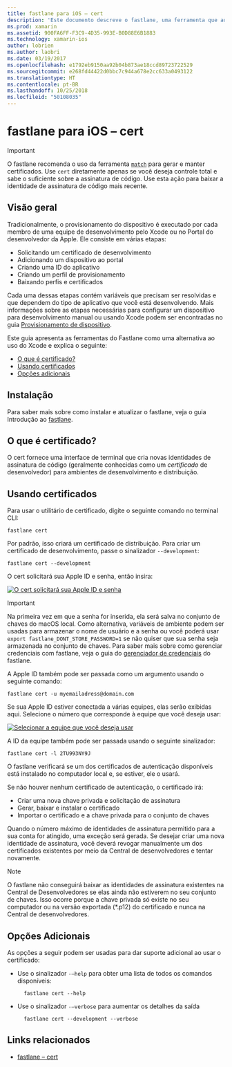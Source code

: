 ```yaml
---
title: fastlane para iOS – cert
description: 'Este documento descreve o fastlane, uma ferramenta que automatiza muitas partes do processo de provisionamento de aplicativo iOS: solicitação de certificados, adição de um dispositivo ao Portal do desenvolvedor da Apple, criação de uma ID do aplicativo e muito mais.'
ms.prod: xamarin
ms.assetid: 900FA6FF-F3C9-4D35-993E-B0D88E6B1883
ms.technology: xamarin-ios
author: lobrien
ms.author: laobri
ms.date: 03/19/2017
ms.openlocfilehash: e1792eb9150aa92b04b873ae18ccd89723722529
ms.sourcegitcommit: e268fd44422d0bbc7c944a678e2cc633a0493122
ms.translationtype: HT
ms.contentlocale: pt-BR
ms.lasthandoff: 10/25/2018
ms.locfileid: "50108035"
---
```

# <a name="fastlane-for-ios--cert"></a>fastlane para iOS – cert

> [!IMPORTANT]
> O fastlane recomenda o uso da ferramenta [`match`](~/ios/deploy-test/provisioning/fastlane/match.md) para gerar e manter certificados. Use `cert` diretamente apenas se você deseja controle total e sabe o suficiente sobre a assinatura de código. Use esta ação para baixar a identidade de assinatura de código mais recente.

## <a name="overview"></a>Visão geral

Tradicionalmente, o provisionamento do dispositivo é executado por cada membro de uma equipe de desenvolvimento pelo Xcode ou no Portal do desenvolvedor da Apple. Ele consiste em várias etapas:

- Solicitando um certificado de desenvolvimento
- Adicionando um dispositivo ao portal
- Criando uma ID do aplicativo
- Criando um perfil de provisionamento
- Baixando perfis e certificados

Cada uma dessas etapas contém variáveis que precisam ser resolvidas e que dependem do tipo de aplicativo que você está desenvolvendo. Mais informações sobre as etapas necessárias para configurar um dispositivo para desenvolvimento manual ou usando Xcode podem ser encontradas no guia [Provisionamento de dispositivo](~/ios/get-started/installation/device-provisioning/index.md).

Este guia apresenta as ferramentas do Fastlane como uma alternativa ao uso do Xcode e explica o seguinte:

- [O que é certificado?](#whatiscert)
- [Usando certificados](#using)
- [Opções adicionais](#options)

## <a name="installation"></a>Instalação

Para saber mais sobre como instalar e atualizar o fastlane, veja o guia Introdução ao [fastlane](~/ios/deploy-test/provisioning/fastlane/index.md#Installation).

<a name="whatiscert" />

## <a name="what-is-cert"></a>O que é certificado?

O cert fornece uma interface de terminal que cria novas identidades de assinatura de código (geralmente conhecidas como um _certificado_ de desenvolvedor) para ambientes de desenvolvimento e distribuição.

<a name="using" />

## <a name="using-cert"></a>Usando certificados

Para usar o utilitário de certificado, digite o seguinte comando no terminal CLI:

    fastlane cert

Por padrão, isso criará um certificado de distribuição. Para criar um certificado de desenvolvimento, passe o sinalizador `--development`:

    fastlane cert --development

O cert solicitará sua Apple ID e senha, então insira:

[![](cert-images/fastlane-image1.png "O cert solicitará sua Apple ID e senha")](cert-images/fastlane-image1.png#lightbox)

> [!IMPORTANT]
> Na primeira vez em que a senha for inserida, ela será salva no conjunto de chaves do macOS local. Como alternativa, variáveis de ambiente podem ser usadas para armazenar o nome de usuário e a senha ou você poderá usar `export fastlane_DONT_STORE_PASSWORD=1` se não quiser que sua senha seja armazenada no conjunto de chaves. Para saber mais sobre como gerenciar credenciais com fastlane, veja o guia do [gerenciador de credenciais](https://github.com/fastlane/fastlane/blob/master/credentials_manager/README.md) do fastlane.

A Apple ID também pode ser passada como um argumento usando o seguinte comando:

    fastlane cert -u myemailadress@domain.com

Se sua Apple ID estiver conectada a várias equipes, elas serão exibidas aqui. Selecione o número que corresponde à equipe que você deseja usar:

[![](cert-images/fastlane-image2.png "Selecionar a equipe que você deseja usar")](cert-images/fastlane-image2.png#lightbox)

A ID da equipe também pode ser passada usando o seguinte sinalizador:

    fastlane cert -l 2TU993NY9J

O fastlane verificará se um dos certificados de autenticação disponíveis está instalado no computador local e, se estiver, ele o usará.

Se não houver nenhum certificado de autenticação, o certificado irá:

- Criar uma nova chave privada e solicitação de assinatura
- Gerar, baixar e instalar o certificado
- Importar o certificado e a chave privada para o conjunto de chaves

Quando o número máximo de identidades de assinatura permitido para a sua conta for atingido, uma exceção será gerada. Se desejar criar uma nova identidade de assinatura, você deverá revogar manualmente um dos certificados existentes por meio da Central de desenvolvedores e tentar novamente.

> [!NOTE]
> O fastlane não conseguirá baixar as identidades de assinatura existentes na Central de Desenvolvedores se elas ainda não estiverem no seu conjunto de chaves. Isso ocorre porque a chave privada só existe no seu computador ou na versão exportada (*.p12) do certificado e nunca na Central de desenvolvedores.

<a name="options" />

## <a name="additional-options"></a>Opções Adicionais

As opções a seguir podem ser usadas para dar suporte adicional ao usar o certificado:

- Use o sinalizador `-–help` para obter uma lista de todos os comandos disponíveis:

        fastlane cert --help

- Use o sinalizador `-–verbose` para aumentar os detalhes da saída

        fastlane cert --development --verbose


## <a name="related-links"></a>Links relacionados

- [fastlane – cert](https://github.com/fastlane/fastlane/blob/master/cert/README.md)
